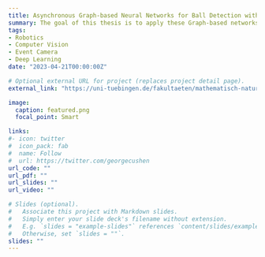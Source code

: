 ```yaml
---
title: Asynchronous Graph-based Neural Networks for Ball Detection with Event Cameras
summary: The goal of this thesis is to apply these Graph-based networks for ball detection with event cameras.
tags:
- Robotics
- Computer Vision
- Event Camera
- Deep Learning
date: "2023-04-21T00:00:00Z"

# Optional external URL for project (replaces project detail page).
external_link: "https://uni-tuebingen.de/fakultaeten/mathematisch-naturwissenschaftliche-fakultaet/fachbereiche/informatik/lehrstuehle/kognitive-systeme/teaching/master-theses/#c1701364"

image:
  caption: featured.png
  focal_point: Smart

links:
#- icon: twitter
#  icon_pack: fab
#  name: Follow
#  url: https://twitter.com/georgecushen
url_code: ""
url_pdf: ""
url_slides: ""
url_video: ""

# Slides (optional).
#   Associate this project with Markdown slides.
#   Simply enter your slide deck's filename without extension.
#   E.g. `slides = "example-slides"` references `content/slides/example-slides.md`.
#   Otherwise, set `slides = ""`.
slides: ""
---
```

